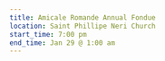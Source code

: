 ```yaml
---
title: Amicale Romande Annual Fondue
location: Saint Phillipe Neri Church
start_time: 7:00 pm
end_time: Jan 29 @ 1:00 am
---
```

